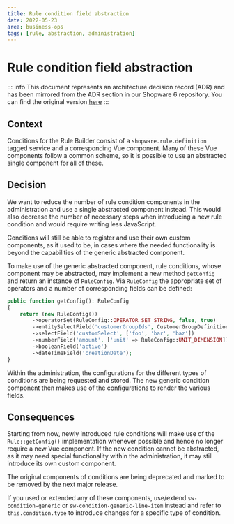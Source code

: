```yaml
---
title: Rule condition field abstraction
date: 2022-05-23
area: business-ops
tags: [rule, abstraction, administration]
--- 
```


# Rule condition field abstraction

::: info
This document represents an architecture decision record (ADR) and has been mirrored from the ADR section in our Shopware 6 repository.
You can find the original version [here](https://github.com/shopware/shopware/blob/trunk/adr/2022-05-23-rule-condition-field-abstraction.md)
:::

## Context
Conditions for the Rule Builder consist of a `shopware.rule.definition` tagged service and a corresponding Vue component. Many of these Vue components follow a common scheme, so it is possible to use an abstracted single component for all of these.

## Decision
We want to reduce the number of rule condition components in the administration and use a single abstracted component instead. This would also decrease the number of necessary steps when introducing a new rule condition and would require writing less JavaScript.

Conditions will still be able to register and use their own custom components, as it used to be, in cases where the needed functionality is beyond the capabilities of the generic abstracted component.

To make use of the generic abstracted component, rule conditions, whose component may be abstracted, may implement a new method `getConfig` and return an instance of `RuleConfig`. Via `RuleConfig` the appropriate set of operators and a number of corresponding fields can be defined:

```php
public function getConfig(): RuleConfig
{
    return (new RuleConfig())
        ->operatorSet(RuleConfig::OPERATOR_SET_STRING, false, true)
        ->entitySelectField('customerGroupIds', CustomerGroupDefinition::ENTITY_NAME, true)
        ->selectField('customSelect', ['foo', 'bar', 'baz'])
        ->numberField('amount', ['unit' => RuleConfig::UNIT_DIMENSION])
        ->booleanField('active')
        ->dateTimeField('creationDate');
}
```

Within the administration, the configurations for the different types of conditions are being requested and stored. The new generic condition component then makes use of the configurations to render the various fields.

## Consequences

Starting from now, newly introduced rule conditions will make use of the `Rule::getConfig()` implementation whenever possible and hence no longer require a new Vue component. If the new condition cannot be abstracted, as it may need special functionality within the administration, it may still introduce its own custom component.

The original components of conditions are being deprecated and marked to be removed by the next major release.

If you used or extended any of these components, use/extend `sw-condition-generic` or `sw-condition-generic-line-item` instead and refer to `this.condition.type` to introduce changes for a specific type of condition.

